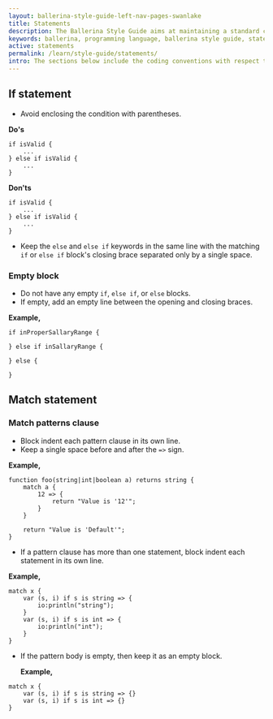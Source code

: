 ```yaml
---
layout: ballerina-style-guide-left-nav-pages-swanlake
title: Statements
description: The Ballerina Style Guide aims at maintaining a standard coding style among the Ballerina community. The Ballerina code formatting tools are based on this guide.
keywords: ballerina, programming language, ballerina style guide, statements
active: statements
permalink: /learn/style-guide/statements/
intro: The sections below include the coding conventions with respect to statements.
---
```


## If statement

* Avoid enclosing the condition with parentheses.
  
**Do's**

```ballerina
if isValid {
    ...
} else if isValid {
    ...
}
```
  
**Don'ts**


```ballerina
if isValid {
    ...
} else if isValid {
    ...
}
```

* Keep the `else` and `else if` keywords in the same line with the matching `if` or `else if` block's
  closing brace separated only by a single space.

### Empty block

* Do not have any empty `if`, `else if`, or `else` blocks.
* If empty, add an empty line between the opening and closing braces.
      
**Example,**

```ballerina
if inProperSallaryRange {
      
} else if inSallaryRange {
      
} else {
      
}
```

## Match statement

### Match patterns clause

* Block indent each pattern clause in its own line.
* Keep a single space before and after the `=>` sign.

**Example,**

```ballerina
function foo(string|int|boolean a) returns string {
    match a {
        12 => {
            return "Value is '12'";
        }
    }
  
    return "Value is 'Default'";
}
```

* If a pattern clause has more than one statement, block indent each statement in its own line.

**Example,**

```ballerina
match x {
    var (s, i) if s is string => {
        io:println("string");
    }
    var (s, i) if s is int => {
        io:println("int");
    }
}
```

* If the pattern body is empty, then keep it as an empty block.
  
  
  **Example,**

```ballerina
match x {
    var (s, i) if s is string => {}
    var (s, i) if s is int => {}
}
```
